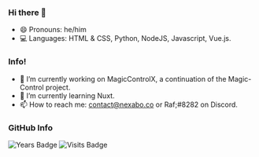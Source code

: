 ### Hi there 👋
- 😄  Pronouns: he/him
- 💻  Languages: HTML & CSS, Python, NodeJS, Javascript, Vue.js.
### Info!
- 🔭 I’m currently working on MagicControlX, a continuation of the Magic-Control project.
- 🌱 I’m currently learning Nuxt.
- 📫 How to reach me: contact@nexabo.co or Raf;#8282 on Discord.
### GitHub Info
![Years Badge](https://badges.pufler.dev/years/thatstrangecoder?style=for-the-badge&logo=github)
![Visits Badge](https://badges.pufler.dev/visits/thatstrangecoder?style=for-the-badge&logo=github)
